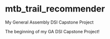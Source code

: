 # mtb_trail_recommender
My General Assembly DSI Capstone Project

The beginning of my GA DSI Capstone Project!